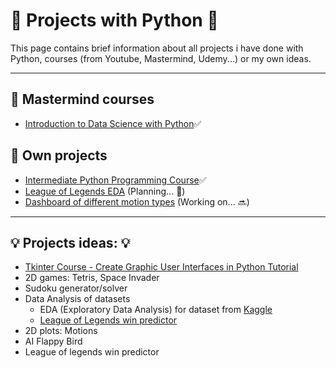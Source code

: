 # :pushpin: Projects with Python  :pushpin:


This page contains brief information about all projects i have done with Python, courses (from Youtube, Mastermind, Udemy...) or my own ideas.

---

## :file_folder: Mastermind courses

* [Introduction to Data Science with Python](Mastermind/introduction_to_data_science/README.md):white_check_mark:

## :file_folder: Own projects
* [Intermediate Python Programming Course](OwnProjects/intermetiate_python/README.md):white_check_mark:
* [League of Legends EDA](https://www.kaggle.com/datasets/bobbyscience/league-of-legends-diamond-ranked-games-10-min) (Planning... :calendar:)
* [Dashboard of different motion types](OwnProjects\motions\README.md) (Working on... :soon:)
---

## :bulb: Projects ideas: :bulb:
* [Tkinter Course - Create Graphic User Interfaces in Python Tutorial](https://youtu.be/YXPyB4XeYLA)
* 2D games: Tetris, Space Invader
* Sudoku generator/solver
* Data Analysis of datasets
  * EDA (Exploratory Data Analysis) for dataset from [Kaggle](https://www.kaggle.com/datasets/bobbyscience/league-of-legends-diamond-ranked-games-10-min)
  * [League of Legends win predictor](OwnProjects/lol_win_predictor/README.md)
* 2D plots: Motions
* AI Flappy Bird
* League of legends win predictor 
  
